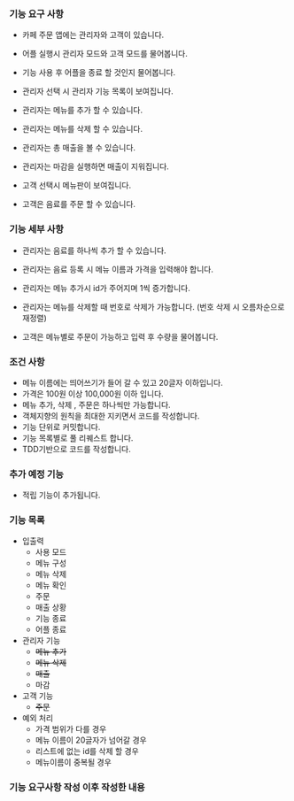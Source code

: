 ### 기능 요구 사항

- 카페 주문 앱에는 관리자와 고객이 있습니다.
- 어플 실행시 관리자 모드와 고객 모드를 물어봅니다.
- 기능 사용 후 어플을 종료 할 것인지 물어봅니다.

- 관리자 선택 시 관리자 기능 목록이 보여집니다.
- 관리자는 메뉴를 추가 할 수 있습니다.
- 관리자는 메뉴를 삭제 할 수 있습니다.
- 관리자는 총 매출을 볼 수 있습니다.
- 관리자는 마감을 실행하면 매출이 지워집니다.

- 고객 선택시 메뉴판이 보여집니다.
- 고객은 음료를 주문 할 수 있습니다.

### 기능 세부 사항

- 관리자는 음료를 하나씩 추가 할 수 있습니다.
- 관리자는 음료 등록 시 메뉴 이름과 가격을 입력해야 합니다.
- 관리자는 메뉴 추가시 id가 주어지며 1씩 증가합니다.
- 관리자는 메뉴를 삭제할 때 번호로 삭제가 가능합니다. (번호 삭제 시 오름차순으로 재정렬)

- 고객은  메뉴별로 주문이 가능하고 입력 후 수량을 물어봅니다.

### 조건 사항

- 메뉴 이름에는 띄어쓰기가 들어 갈 수 있고 20글자 이하입니다.
- 가격은 100원 이상 100,000원 이하 입니다.
- 메뉴 추가, 삭제 , 주문은 하나씩만 가능합니다.
- 객체지향의 원칙을 최대한 지키면서 코드를 작성합니다.
- 기능 단위로 커밋합니다.
- 기능 목록별로 풀 리퀘스트 합니다.
- TDD기반으로 코드를 작성합니다.

### 추가 예정 기능

- 적립 기능이 추가됩니다.

### 기능 목록

- 입출력
    - 사용 모드
    - 메뉴 구성
    - 메뉴 삭제
    - 메뉴 확인
    - 주문
    - 매출 상황
    - 기능 종료
    - 어플 종료
- 관리자 기능
    - ~~메뉴 추가~~
    - ~~메뉴 삭제~~
    - ~~매출~~
    - 마감
- 고객 기능
    - ~~주문~~
- 예외 처리
    - 가격 범위가 다를 경우
    - 메뉴 이름이 20글자가 넘어갈 경우
    - 리스트에 없는 id를 삭제 할 경우
    - 메뉴이름이 중복될 경우

### 기능 요구사항 작성 이후 작성한 내용